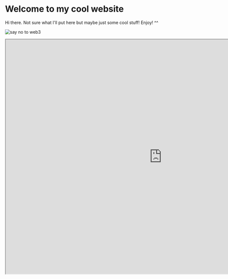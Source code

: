 # Welcome to my cool website

Hi there. Not sure what I'll put here but maybe just some cool stuff! Enjoy! ^^

![say no to web3](https://yesterweb.org/no-to-web3/img/roly-saynotoweb3.gif)

<iframe src="https://hubs.mozilla.com/qvzUP99?embed_token=dae6b3c99637abdf2c98caa4c0421fad" style="width: 1024px; height: 768px;" allow="microphone; camera; vr; speaker;"></iframe>
